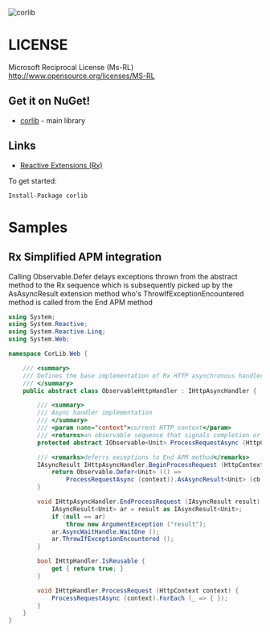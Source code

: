 ![corlib](corlib/raw/master/inc/corlib.png)
# LICENSE
Microsoft Reciprocal License (Ms-RL) <http://www.opensource.org/licenses/MS-RL>

## Get it on NuGet!

* [corlib](http://nuget.org/List/Packages/corlib) - main library

## Links

* [Reactive Extensions (Rx)](http://msdn.microsoft.com/en-us/data/gg577609)

To get started:

    Install-Package corlib

# Samples
## Rx Simplified APM integration
Calling Observable.Defer delays exceptions thrown from the abstract method to the Rx sequence which
is subsequently picked up by the AsAsyncResult extension method who's ThrowIfExceptionEncountered method
is called from the End APM method
```csharp
using System;
using System.Reactive;
using System.Reactive.Linq;
using System.Web;

namespace CorLib.Web {

    /// <summary>
    /// Defines the base implementation of Rx HTTP asynchronous handler objects
    /// </summary>
    public abstract class ObservableHttpHandler : IHttpAsyncHandler {

        /// <summary>
        /// Async handler implementation
        /// </summary>
        /// <param name="context">current HTTP context</param>
        /// <returns>an observable sequence that signals completion or an error</returns>
        protected abstract IObservable<Unit> ProcessRequestAsync (HttpContext context);

        /// <remarks>deferrs exceptions to End APM method</remarks>
        IAsyncResult IHttpAsyncHandler.BeginProcessRequest (HttpContext context, AsyncCallback cb, object extraData) {
            return Observable.Defer<Unit> (() =>
                ProcessRequestAsync (context)).AsAsyncResult<Unit> (cb, extraData);
        }

        void IHttpAsyncHandler.EndProcessRequest (IAsyncResult result) {
            IAsyncResult<Unit> ar = result as IAsyncResult<Unit>;
            if (null == ar)
                throw new ArgumentException ("result");
            ar.AsyncWaitHandle.WaitOne ();
            ar.ThrowIfExceptionEncountered ();
        }

        bool IHttpHandler.IsReusable {
            get { return true; }
        }

        void IHttpHandler.ProcessRequest (HttpContext context) {
            ProcessRequestAsync (context).ForEach (_ => { });
        }
    }
}
```